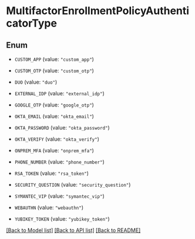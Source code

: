 # MultifactorEnrollmentPolicyAuthenticatorType

## Enum


* `CUSTOM_APP` (value: `"custom_app"`)

* `CUSTOM_OTP` (value: `"custom_otp"`)

* `DUO` (value: `"duo"`)

* `EXTERNAL_IDP` (value: `"external_idp"`)

* `GOOGLE_OTP` (value: `"google_otp"`)

* `OKTA_EMAIL` (value: `"okta_email"`)

* `OKTA_PASSWORD` (value: `"okta_password"`)

* `OKTA_VERIFY` (value: `"okta_verify"`)

* `ONPREM_MFA` (value: `"onprem_mfa"`)

* `PHONE_NUMBER` (value: `"phone_number"`)

* `RSA_TOKEN` (value: `"rsa_token"`)

* `SECURITY_QUESTION` (value: `"security_question"`)

* `SYMANTEC_VIP` (value: `"symantec_vip"`)

* `WEBAUTHN` (value: `"webauthn"`)

* `YUBIKEY_TOKEN` (value: `"yubikey_token"`)


[[Back to Model list]](../README.md#documentation-for-models) [[Back to API list]](../README.md#documentation-for-api-endpoints) [[Back to README]](../README.md)


